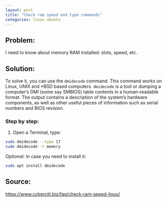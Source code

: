 ```yaml
---
layout: post
title: "Check ram speed and type commands"
categories: linux ubuntu
---
```


## Problem: 

I need to know about memory RAM installed: slots, speed, etc.

## Solution:
To solve it, you can use the `dmidecode` command. This command works on Linux, UNIX and *BSD based computers. `dmidecode` is a tool or dumping a computer’s DMI (some say SMBIOS) table contents in a human-readable format. The output contains a description of the system’s hardware components, as well as other useful pieces of information such as serial numbers and BIOS revision.

### Step by step:

1. Open a Terminal, type:

```bash
sudo dmidecode --type 17
sudo dmidecode -t memory
```

*Optional:*
In case you need to install it:
```bash
sudo apt install dmidecode
```




## Source:

<https://www.cyberciti.biz/faq/check-ram-speed-linux/>
